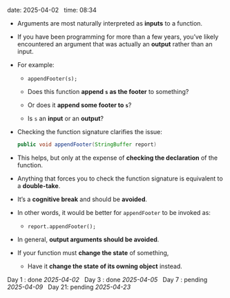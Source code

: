 date: 2025-04-02  
time: 08:34  

- Arguments are most naturally interpreted as **inputs** to a function.
    
- If you have been programming for more than a few years, you’ve likely encountered an argument that was actually an **output** rather than an input.
    
- For example:
    
    - `appendFooter(s);`
        
    - Does this function **append `s` as the footer** to something?
        
    - Or does it **append some footer to `s`**?
        
    - Is `s` an **input** or an **output**?
        
- Checking the function signature clarifies the issue:
    
    ```java
    public void appendFooter(StringBuffer report)
    ```
    
- This helps, but only at the expense of **checking the declaration** of the function.
    
- Anything that forces you to check the function signature is equivalent to a **double-take**.
    
- It’s a **cognitive break** and should be **avoided**.
	
- In other words, it would be better for `appendFooter` to be invoked as:
    
    - `report.appendFooter();`
        
- In general, **output arguments should be avoided**.
    
- If your function must **change the state** of something,
    
    - Have it **change the state of its owning object** instead.


Day 1 : done *2025-04-02*  
Day 3 : done *2025-04-05*  
Day 7 : pending *2025-04-09*  
Day 21: pending *2025-04-23*